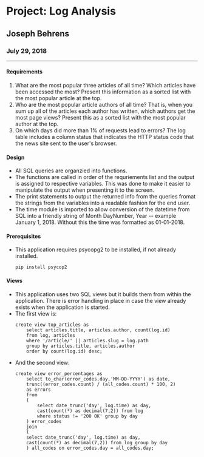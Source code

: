 # Project: Log Analysis
## Joseph Behrens
### July 29, 2018

---

#### Requirements
1.  What are the most popular three articles of all time? Which articles have been accessed the most? Present this information as a sorted list with the most popular article at the top.
2. Who are the most popular article authors of all time? That is, when you sum up all of the articles each author has written, which authors get the most page views? Present this as a sorted list with the most popular author at the top.
3. On which days did more than 1% of requests lead to errors? The log table includes a column status that indicates the HTTP status code that the news site sent to the user's browser.

#### Design
- All SQL queries are organzied into functions.
- The functions are called in order of the requriements list and the output is assigned to respective variables. This was done to make it easier to manipulate the output when presenting it to the screen.
- The print statements to output the returned info from the queries fromat the strings from the variables into a readable fashion for the end user.
- The time module is imported to allow conversion of the datetime from SQL into a friendly string of Month DayNumber, Year -- example January 1, 2018. Without this the time was formatted as 01-01-2018.

#### Prerequisites
- This application requires psycopg2 to be installed, if not already installed.
    ```
    pip install psycop2
    ```

#### Views
- This application uses two SQL views but it builds them from within the application. There is error handling in place in case the view already exists when the application is started.
- The first view is:
    ```
    create view top_articles as
        select articles.title, articles.author, count(log.id)
        from log, articles
        where '/article/' || articles.slug = log.path
        group by articles.title, articles.author
        order by count(log.id) desc;
    ```
- And the second view:
    ```
    create view error_percentages as
        select to_char(error_codes.day,'MM-DD-YYYY') as date,
        trunc((error_codes.count) / (all_codes.count) * 100, 2)
        as errors
        from
        (
            select date_trunc('day', log.time) as day,
            cast(count(*) as decimal(7,2)) from log
            where status != '200 OK' group by day
        ) error_codes
        join
        (
        select date_trunc('day', log.time) as day,
        cast(count(*) as decimal(7,2)) from log group by day
        ) all_codes on error_codes.day = all_codes.day;
    ```
